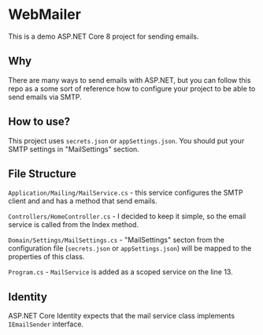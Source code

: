 # WebMailer

This is a demo ASP.NET Core 8 project for sending emails. 

## Why

There are many ways to send emails with ASP.NET, but you can follow this repo as a some sort of reference how to configure your project to be able to send emails via SMTP. 

## How to use?

This project uses ``secrets.json`` or ``appSettings.json``. You should put your SMTP settings in "MailSettings" section.

## File Structure

``Application/Mailing/MailService.cs`` - this service configures the SMTP client and and has a  method that send emails.


``Controllers/HomeController.cs`` - I decided to keep it simple, so the email service is called from the Index method.

``Domain/Settings/MailSettings.cs`` - "MailSettings" secton from the configuration file (``secrets.json`` or ``appSettings.json``) will be mapped to the properties of this class.

``Program.cs`` - `MailService` is added as a scoped service on the line 13.

## Identity
ASP.NET Core Identity expects that the mail service class implements ``IEmailSender`` interface. 
